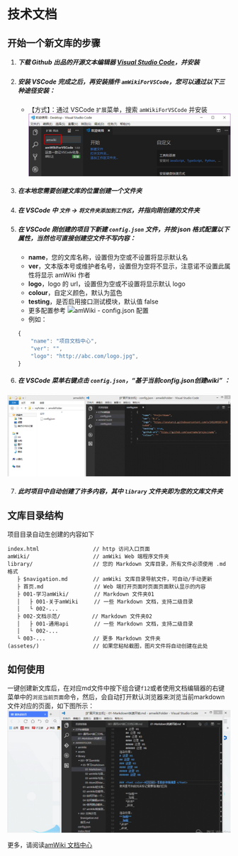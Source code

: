# 技术文档

## 开始一个新文库的步骤

1. ##### 下载 Github 出品的开源文本编辑器 [Visual Studio Code](https://code.visualstudio.com/Download)，并安装  

2. ##### 安装 VSCode 完成之后，再安装插件 `amWikiForVSCode`，您可以通过以下三种途径安装：
    - 【方式】：通过 VSCode `扩展`菜单，搜索 `amWikiForVSCode` 并安装
![](assets/001/01-1585018263180.png)

3. ##### 在本地您需要创建文库的位置创建一个文件夹

4. ##### 在 VSCode 中 `文件` -> `将文件夹添加到工作区`，并指向刚创建的文件夹

5. ##### 在 VSCode 刚创建的项目下新建 `config.json` 文件，并按 json 格式配置以下属性，当然也可直接创建空文件不写内容：
    - **name**，您的文库名称，设置但为空或不设置将显示默认名
    - **ver**，文本版本号或维护者名号，设置但为空将不显示，注意诺不设置此属性将显示 amWiki 作者
    - **logo**，logo 的 url，设置但为空或不设置将显示默认 logo
    - **colour**，自定义颜色，默认为蓝色
    - **testing**，是否启用接口测试模块，默认值 false  
    - 更多配置参考 ![amWiki - config.json 配置](http://amwiki.org/doc/?file=030-%E6%96%87%E6%A1%A3%E6%8A%80%E6%9C%AF%E7%AF%87/100-config%E9%85%8D%E7%BD%AE)
    - 例如：
    ```javascript
    {
        "name": "项目文档中心",
        "ver": "",
        "logo": "http://abc.com/logo.jpg",
    }
    ```
6. ##### 在 VSCode 菜单右键点击 `config.json`，“基于当前config.json创建wiki” ：
![](assets/001/Create_a_new_wiki.gif)

7. ##### 此时项目中自动创建了许多内容，其中 `library` 文件夹即为您的文库文件夹

## 文库目录结构
项目目录自动生创建的内容如下

    index.html                 // http 访问入口页面
    amWiki/                    // amWiki Web 端程序文件夹
    library/                   // 您的 Markdown 文库目录，所有文件必须使用 .md 格式
       ├ $navigation.md        // amWiki 文库目录导航文件，可自动/手动更新
       ├ 首页.md                // Web 端打开页面时页面页面默认显示的内容
       ├ 001-学习amWiki/        // Markdown 文件夹01
       │   ├ 001-关于amWiki     // 一些 Markdown 文档，支持二级目录
       │   └ 002-...
       ├ 002-文档示范/          // Markdown 文件夹02
       │   ├ 001-通用api        // 一些 Markdown 文档，支持二级目录
       │   └ 002-...
       └ 003-...               // 更多 Markdown 文件夹
    (assetes/)                 // 如果您粘帖截图，图片文件将自动创建在此处

## 如何使用
一键创建新文库后，在对应md文件中按下组合键`f12`或者使用文档编辑器的右键菜单中的`浏览当前页面`命令，然后，会自动打开默认浏览器来浏览当前markdown文件对应的页面，如下图所示：
![](assets/001/Preview_the_current_page.gif)

更多，请阅读[amWiki 文档中心](http://amwiki.org/doc/?file=home-%E9%A6%96%E9%A1%B5)